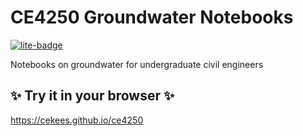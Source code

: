 # CE4250 Groundwater Notebooks

[![lite-badge](https://jupyterlite.rtfd.io/en/latest/_static/badge.svg)](https://cekees.github.io/ce4250)

Notebooks on groundwater for undergraduate civil engineers

## ✨ Try it in your browser ✨

https://cekees.github.io/ce4250
